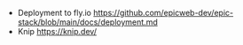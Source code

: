 - Deployment to fly.io
  https://github.com/epicweb-dev/epic-stack/blob/main/docs/deployment.md
- Knip https://knip.dev/
